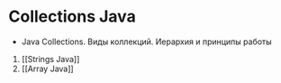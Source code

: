 # Collections Java
-   Java Collections. Виды коллекций. Иерархия и принципы работы
1. [[Strings Java]]
2. [[Array Java]]
